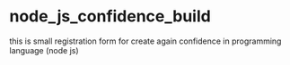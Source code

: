 # node_js_confidence_build
this is small registration form for create again confidence in programming language (node js)
